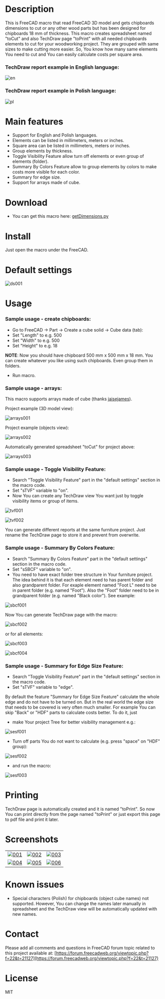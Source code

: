 # Description

This is FreeCAD macro that read FreeCAD 3D model and gets chipboards dimensions to cut or any other wood parts but has been designed for chipboards 18 mm of thickness. This macro creates spreadsheet named "toCut" and also TechDraw page "toPrint" with all needed chipboards elements to cut for your woodworking project. They are grouped with same sizes to make cutting more easier. So, You know how many same elements You need to cut and You can easily calculate costs per square area.

### TechDraw report example in English language:

![en](https://raw.githubusercontent.com/dprojects/getDimensions/master/screenshots/lang_en.png)

### TechDraw report example in Polish language:

![pl](https://raw.githubusercontent.com/dprojects/getDimensions/master/screenshots/lang_pl.png)

# Main features

* Support for English and Polish languages.
* Elements can be listed in millimeters, meters or inches.
* Square area can be listed in millimeters, meters or inches.
* Group elements by thickness.
* Toggle Visibility Feature allow turn off elements or even group of elements (folder).
* Summary By Colors Feature allow to group elements by colors to make costs more visible for each color.
* Summary for edge size.
* Support for arrays made of cube.

# Download

* You can get this macro here: [getDimensions.py](https://raw.githubusercontent.com/dprojects/getDimensions/master/getDimensions.py)

# Install

Just open the macro under the FreeCAD.

# Default settings

![ds001](https://raw.githubusercontent.com/dprojects/getDimensions/master/screenshots/ds001.png)

# Usage

### Sample usage - create chipboards:

* Go to FreeCAD -> Part -> Create a cube solid -> Cube data (tab):
* Set "Length" to e.g. 500
* Set "Width" to e.g. 500
* Set "Height" to e.g. 18

**NOTE**: Now you should have chipboard 500 mm x 500 mm x 18 mm. You can create whatever you like using such chipboards. Even group them in folders.

* Run macro.

### Sample usage - arrays:

This macro supports arrays made of cube (thanks [jaisejames](https://forum.freecadweb.org/memberlist.php?mode=viewprofile&u=10269)).

Project example (3D model view):

![arrays001](https://raw.githubusercontent.com/dprojects/getDimensions/master/screenshots/arrays001.png)

Project example (objects view):

![arrays002](https://raw.githubusercontent.com/dprojects/getDimensions/master/screenshots/arrays002.png)

Automatically generated spreadsheet "toCut" for project above:

![arrays003](https://raw.githubusercontent.com/dprojects/getDimensions/master/screenshots/arrays003.png)

### Sample usage - Toggle Visibility Feature:

* Search "Toggle Visibility Feature" part in the "default settings" section in the macro code.
* Set "sTVF" variable to "on".
* Now You can create any TechDraw view You want just by toggle visibility items or group of items.

![tvf001](https://raw.githubusercontent.com/dprojects/getDimensions/master/screenshots/tvf001.png)

![tvf002](https://raw.githubusercontent.com/dprojects/getDimensions/master/screenshots/tvf002.png)

You can generate different reports at the same furniture project. Just rename the TechDraw page 
to store it and prevent from overwrite.

### Sample usage - Summary By Colors Feature:

* Search "Summary By Colors Feature" part in the "default settings" section in the macro code.
* Set "sSBCF" variable to "on".
* You need to have exact folder tree structure in Your furniture project. The idea behind it is 
that each element need to has parent folder and also grandparent folder. For exaple element named 
"Foot L" need to be in parent folder (e.g. named "Foot"). Also the "Foot" folder need to be in 
grandparent folder (e.g. named "Black color"). See example: 

![sbcf001](https://raw.githubusercontent.com/dprojects/getDimensions/master/screenshots/sbcf001.png)

Now You can generate TechDraw page with the macro:

![sbcf002](https://raw.githubusercontent.com/dprojects/getDimensions/master/screenshots/sbcf002.png)

or for all elements:

![sbcf003](https://raw.githubusercontent.com/dprojects/getDimensions/master/screenshots/sbcf003.png)

![sbcf004](https://raw.githubusercontent.com/dprojects/getDimensions/master/screenshots/sbcf004.png)

### Sample usage - Summary for Edge Size Feature:

* Search "Toggle Visibility Feature" part in the "default settings" section in the macro code.
* Set "sTVF" variable to "edge".

By default the feature "Summary for Edge Size Feature" calculate the whole edge and do not have 
to be turned on. But in the real world the edge size that needs to be covered is very often 
much smaller. For example You can skip "Back" or "HDF" parts to calculate costs better. To do it, 
just 

* make Your project Tree for better visibility management e.g.:

![sesf001](https://raw.githubusercontent.com/dprojects/getDimensions/master/screenshots/sesf001.png)

* Turn off parts You do not want to calculate (e.g. press "space" on "HDF" group):

![sesf002](https://raw.githubusercontent.com/dprojects/getDimensions/master/screenshots/sesf002.png)

* and run the macro:

![sesf003](https://raw.githubusercontent.com/dprojects/getDimensions/master/screenshots/sesf003.png)


# Printing

TechDraw page is automatically created and it is named "toPrint". So now You can print directly from the 
page named "toPrint" or just export this page to pdf file and print it later. 

# Screenshots

|   |   |   |
|---|---|---|
| [![001](https://raw.githubusercontent.com/dprojects/getDimensions/master/screenshots/matrix/001.png)](https://raw.githubusercontent.com/dprojects/getDimensions/master/screenshots/matrix/001.png) | [![002](https://raw.githubusercontent.com/dprojects/getDimensions/master/screenshots/matrix/002.png)](https://raw.githubusercontent.com/dprojects/getDimensions/master/screenshots/matrix/002.png) | [![003](https://raw.githubusercontent.com/dprojects/getDimensions/master/screenshots/matrix/003.png)](https://raw.githubusercontent.com/dprojects/getDimensions/master/screenshots/matrix/003.png) |
| [![004](https://raw.githubusercontent.com/dprojects/getDimensions/master/screenshots/matrix/004.png)](https://raw.githubusercontent.com/dprojects/getDimensions/master/screenshots/matrix/004.png) | [![005](https://raw.githubusercontent.com/dprojects/getDimensions/master/screenshots/matrix/005.png)](https://raw.githubusercontent.com/dprojects/getDimensions/master/screenshots/matrix/005.png) | [![006](https://raw.githubusercontent.com/dprojects/getDimensions/master/screenshots/matrix/006.png)](https://raw.githubusercontent.com/dprojects/getDimensions/master/screenshots/matrix/006.png) |

# Known issues

* Special characters (Polish) for chipboards (object cube names) not supported. However, You can change 
the names later manually in spreadsheet and the TechDraw view will be automatically updated with new names. 

# Contact

Please add all comments and questions in FreeCAD forum topic related to this project available at:
[https://forum.freecadweb.org/viewtopic.php?f=22&t=21127](https://forum.freecadweb.org/viewtopic.php?f=22&t=21127)

# License

MIT
